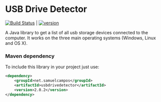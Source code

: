 # USB Drive Detector

[![Build Status][travis-image]][travis-url]  |
[![version][maven-version]][maven-url]

A Java library to get a list of all usb storage devices connected to the computer. It works on the three main operating systems (Windows, Linux and OS X).

### Maven dependency

To include this library in your project just use:
```xml
<dependency>
    <groupId>net.samuelcampos</groupId>
    <artifactId>usbdrivedetector</artifactId>
    <version>2.0.2</version>
</dependency>
```


[travis-url]: https://travis-ci.org/samuelcampos/usbdrivedetector
[travis-image]: https://travis-ci.org/samuelcampos/usbdrivedetector.svg?branch=master

[maven-url]: https://search.maven.org/#artifactdetails%7Cnet.samuelcampos%7Cusbdrivedetector%7C2.0.2%7C
[maven-version]: https://img.shields.io/maven-central/v/net.samuelcampos/usbdrivedetector.svg?style=flat

